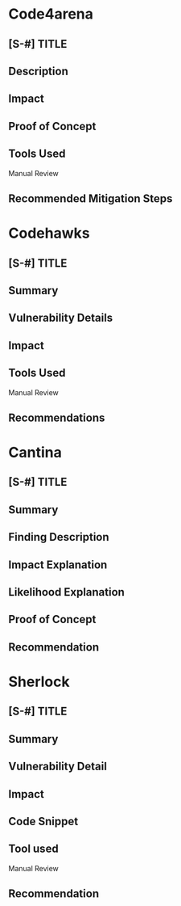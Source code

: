 # Code4arena
## [S-#] TITLE

## Description

## Impact

## Proof of Concept

## Tools Used
Manual Review

## Recommended Mitigation Steps


# Codehawks
## [S-#] TITLE

## Summary

## Vulnerability Details

## Impact

## Tools Used
Manual Review

## Recommendations



# Cantina
## [S-#] TITLE

## Summary

## Finding Description

## Impact Explanation

## Likelihood Explanation

## Proof of Concept

## Recommendation



# Sherlock
## [S-#] TITLE

## Summary

## Vulnerability Detail

## Impact

## Code Snippet

## Tool used
Manual Review

## Recommendation


